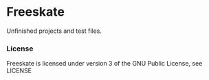 # Freeskate
Unfinished projects and test files.

### License
Freeskate is licensed under version 3 of the GNU Public License, see LICENSE

